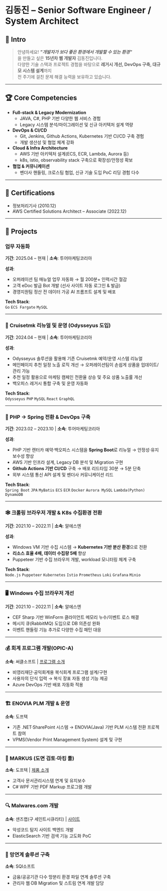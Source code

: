# 김동진 – Senior Software Engineer / System Architect

## 👋 Intro
> 안녕하세요! ***"개발자가 보다 좋은 환경에서 개발할 수 있는 환경"***  
> 을 만들고 싶은 **15년차 웹 개발자** 김동진입니다.  
> 다양한 기술 스택과 프로젝트 경험을 바탕으로 **레거시 개선, DevOps 구축, 대규모 시스템 설계**까지  
> 전 주기에 걸친 문제 해결 능력을 보유하고 있습니다.

---

## 🏆 Core Competencies
- **Full-stack & Legacy Modernization**  
  - JAVA, C#, PHP 기반 다양한 웹 서비스 경험  
  - Legacy 시스템 분석/마이그레이션 및 신규 아키텍처 설계 역량
- **DevOps & CI/CD**  
  - Git, Jenkins, Github Actions, Kubernetes 기반 CI/CD 구축 경험  
  - 개발 생산성 및 협업 체계 강화
- **Cloud & Infra Architecture**  
  - AWS 기반 아키텍처 설계(ECS, ECR, Lambda, Aurora 등)  
  - k8s, istio, observability stack 구축으로 확장성/안정성 확보
- **협업 & 커뮤니케이션**  
  - 벤더사 핸들링, 크로스팀 협업, 신규 기술 도입 PoC 리딩 경험 다수

---

## 📜 Certifications
- 정보처리기사 (2010.12)
- AWS Certified Solutions Architect – Associate (2022.12)

---

## 💼 Projects

### 업무 자동화
**기간**: 2025.04 – 현재 | **소속**: 투어마케팅코리아  

**성과**:
- 오퍼레이션 팀 매뉴얼 업무 자동화 → 월 200분+ 인력시간 절감
- 고객 eDoc 발급 Bot 개발 (선사 사이트 자동 로그인 & 발급)
- 경영지원팀 정산 전 데이터 가공 AI 프롬프트 설계 및 배포

**Tech Stack**:  
`Go` `ECS Fargate` `MySQL`

---

### 🚢 Cruisetmk 리뉴얼 및 운영 (Odysseyus 도입)
**기간**: 2024.04 – 현재 | **소속**: 투어마케팅코리아  

**성과**:
- Odysseyus 솔루션을 활용해 기존 Cruisetmk 예약/운영 시스템 리뉴얼
- 메인페이지 추천 일정 노출 로직 개선 → 오퍼레이션팀이 손쉽게 상품을 업데이트/관리 가능
- 추천 일정 활용으로 마케팅 캠페인 전환율 상승 및 주요 상품 노출률 개선
- 백오피스 레거시 통합 구축 및 운영 자동화

**Tech Stack**:  
`Odysseyus` `PHP` `MySQL` `React` `GraphQL`

---

### 🚗 PHP → Spring 전환 & DevOps 구축
**기간**: 2023.02 – 2023.10 | **소속**: 투어마케팅코리아  

**성과**:
- PHP 기반 렌터카 예약·백오피스 시스템을 **Spring Boot**로 리뉴얼 → 안정성·유지보수성 향상
- AWS 기반 인프라 설계, Legacy DB 분석 및 Migration 구현
- **Github Actions 기반 CI/CD** 구축 → 배포 리드타임 30분 → 5분 단축
- 외부 시스템 통신 API 설계 및 벤더사 커뮤니케이션 리드

**Tech Stack**:  
`Spring Boot` `JPA` `MyBatis` `ECS` `ECR` `Docker` `Aurora MySQL` `Lambda(Python)` `DynamoDB`

---

### 🕸 크롤링 브라우저 개발 & K8s 수집환경 전환
**기간**: 2021.10 – 2022.11 | **소속**: 알에스엔  

**성과**:
- Windows VM 기반 수집 시스템 → **Kubernetes 기반 분산 환경**으로 전환  
- **리소스 효율 4배, 데이터 수집량 5배** 향상  
- Puppeteer 기반 수집 브라우저 개발, workload 모니터링 체계 구축

**Tech Stack**:  
`Node.js` `Puppeteer` `Kubernetes` `Istio` `Prometheus` `Loki` `Grafana` `Minio`

---

### 🖥 Windows 수집 브라우저 개선
**기간**: 2021.10 – 2022.11 | **소속**: 알에스엔  
- CEF Sharp 기반 WinForm 클라이언트 메모리 누수/이벤트 로스 해결  
- 메시지 큐(RabbitMQ) 도입으로 DB 의존성 완화  
- 이벤트 핸들링 기능 추가로 다양한 수집 패턴 대응

---

### 💰 회계 프로그램 개발(OPIC-A)
**소속**: 써클소프트 | [프로그램 소개](https://youtu.be/e_dNJhh6D4Y?si=Ify7_JGWpSpaYAgk)  
- 비영리재단·공익회계용 복식회계 프로그램 설계/구현  
- 사용자의 단식 입력 → 복식 장표 자동 생성 기능 제공  
- Azure DevOps 기반 배포 자동화 적용

---

### 🏗 ENOVIA PLM 개발 & 운영
**소속**: 도프텍  
- 기존 .NET·SharePoint 시스템 → ENOVIA(Java) 기반 PLM 시스템 전환 프로젝트 참여  
- VPMS(Vendor Print Management System) 설계 및 구현

---

### 📝 MARKUS (도면 검토·마킹 툴)
**소속**: 도프텍 | [제품 소개](http://www.doftech.co.kr/markus.aspx)  
- 고객사 문서관리시스템 연계 및 유지보수  
- C# WPF 기반 PDF Markup 프로그램 개발

---

### 🔍 Malwares.com 개발
**소속**: 샌즈랩(구 세인트시큐리티) | [사이트](https://www.malwares.com/)  
- 악성코드 탐지 사이트 백엔드 개발  
- ElasticSearch 기반 검색 기능 고도화 PoC

---

### 🔗 망연계 솔루션 구축
**소속**: SQI소프트  
- 금융/공공기관 다수 망분리 환경 파일 연계 솔루션 구축  
- 관리자 웹·DB Migration 및 스트림 연계 개발 담당
